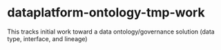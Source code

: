 # dataplatform-ontology-tmp-work
This tracks initial work toward a data ontology/governance solution (data type, interface, and lineage) 
